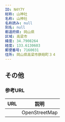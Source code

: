 ```yaml
---
ID: N4Y7Y
総称: 山神社
名称: 山神社
名称読み: null
別名: null
都道府県: 岡山県
区域: 高梁市
緯度: 34.7908264
経度: 133.6130603
郵便番号: 7160031
住所: 岡山県高梁市鉄砲町３４
---
```


## その他

### 参考URL

| URL | 説明          |
| --- | ------------- |
|     | OpenStreetMap |
